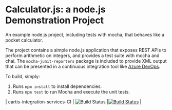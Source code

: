 Calculator.js: a node.js Demonstration Project
==============================================
An example node.js project, including tests with mocha, that behaves like
a pocket calculator.

The project contains a simple node.js application that exposes REST APIs
to perform arithmetic on integers, and provides a test suite with mocha
and chai.  The `mocha-junit-reporters` package is included to provide XML
output that can be presented in a continuous integration tool like
[Azure DevOps](https://azure.com/devops).

To build, simply:

1. Runs `npm install` to install dependencies.
2. Runs `npm test` to run Mocha and execute the unit tests.

| cartis-integration-services-CI | ![Build Status](https://dev.azure.com/asteria-skydeck/SkyDeck-CICD/_apis/build/status/cartis-integration-services-CI?branchName=develop) |[![Build Status](https://dev.azure.com/asteria-skydeck/SkyDeck-CICD/_apis/build/status/cartis-integration-services-CI?branchName=master)](https://dev.azure.com/asteria-skydeck/SkyDeck-CICD/_build/latest?definitionId=5&branchName=master) |
